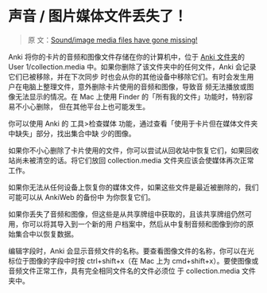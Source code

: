 # 声音 / 图片媒体文件丢失了！

> 原
> 文：[Sound/image media files have gone missing!](https://faqs.ankiweb.net/sounds-or-images-have-gone-missing.html)

Anki 将你的卡片的音频和图像文件存储在你的计算机中，位于
[Anki 文件夹](https://open-spaced-repetition.github.io/anki-manual-zh-CN/files.html#文件位置)的
User 1/collection.media 中。如果你删除了该文件夹中的任何文件，Anki 会记录它们已被移除，并在下次同步
时也会从你的其他设备中移除它们。有时会发生用户在电脑上整理文件，意外删除卡片使用的音频和图像，导致音
频无法播放或图像无法显示的情况。在 Mac 上使用 Finder 的「所有我的文件」功能时，特别容易不小心删除，
但在其他平台上也可能发生。

你可以使用 Anki 的 工具>检查媒体 功能，通过查看「使用于卡片但在媒体文件夹中缺失」部分，找出集合中缺
少的图像。

如果你不小心删除了卡片使用的文件，你可以尝试从回收站中恢复它们，如果回收站尚未被清空的话。将它们放回
collection.media 文件夹应该会使媒体再次正常工作。

如果你无法从任何设备上恢复你的媒体文件，如果这些文件是最近被删除的，我们可能可以从 AnkiWeb 的备份中
为你恢复它们。

如果你丢失了音频和图像，但这些是从共享牌组中获取的，且该共享牌组仍然可用，你可以将其导入到一个新的用
户档案中，然后从中复制音频和图像到你的原始集合中以恢复数据。

编辑字段时，Anki 会显示音频文件的名称。要查看图像文件的名称，你可以在光标位于图像的字段中时按
ctrl+shift+x（在 Mac 上为 cmd+shift+x）。要使图像或音频文件正常工作，具有完全相同文件名的文件必须位
于 collection.media 文件夹中。
